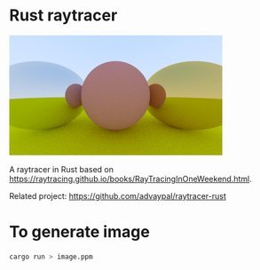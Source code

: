 # Rust raytracer

![Image](./static/images/image.png)

A raytracer in Rust based on https://raytracing.github.io/books/RayTracingInOneWeekend.html.

Related project: https://github.com/advaypal/raytracer-rust

# To generate image

``` sh
cargo run > image.ppm
```
